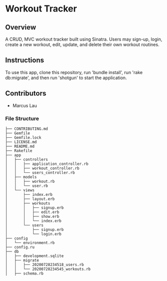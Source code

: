 # Workout Tracker

## Overview

A CRUD, MVC workout tracker built using Sinatra. Users may sign-up, login, create a new workout, edit, update, and delete their own workout routines. 

## Instructions

To use this app, clone this repository, run 'bundle install', run 'rake db:migrate', and then run 'shotgun' to start the application.

## Contributors 

- Marcus Lau

### File Structure

```
├── CONTRIBUTING.md
├── Gemfile
├── Gemfile.lock
├── LICENSE.md
├── README.md
├── Rakefile
├── app
│   ├── controllers
│   │   ├── application_controller.rb
│   │   ├── workout_controller.rb
│   │   └── users_controller.rb
│   ├── models
│   │   ├── workout.rb
│   │   └── user.rb
│   └── views
│       ├── index.erb
│       ├── layout.erb
│       ├── workouts
│       │   ├── signup.erb
│       │   ├── edit.erb
│       │   ├── show.erb
│       │   └── index.erb
│       └── users
│           ├── signup.erb
│           └── login.erb
├── config
│   └── environment.rb
├── config.ru
├── db
│   ├── development.sqlite
│   ├── migrate
│   │   ├── 20200728234518_users.rb
│   │   └── 20200728234545_workouts.rb
│   ├── schema.rb
```
